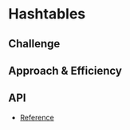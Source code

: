 # Hashtables
<!-- Short summary or background information -->

## Challenge
<!-- Description of the challenge -->

## Approach & Efficiency
<!-- What approach did you take? Why? What is the Big O space/time for this approach? -->

## API
<!-- Description of each method publicly available in each of your hashtable -->

* [Reference](https://www.geeksforgeeks.org/implementing-our-own-hash-table-with-separate-chaining-in-java/?ref=rp)